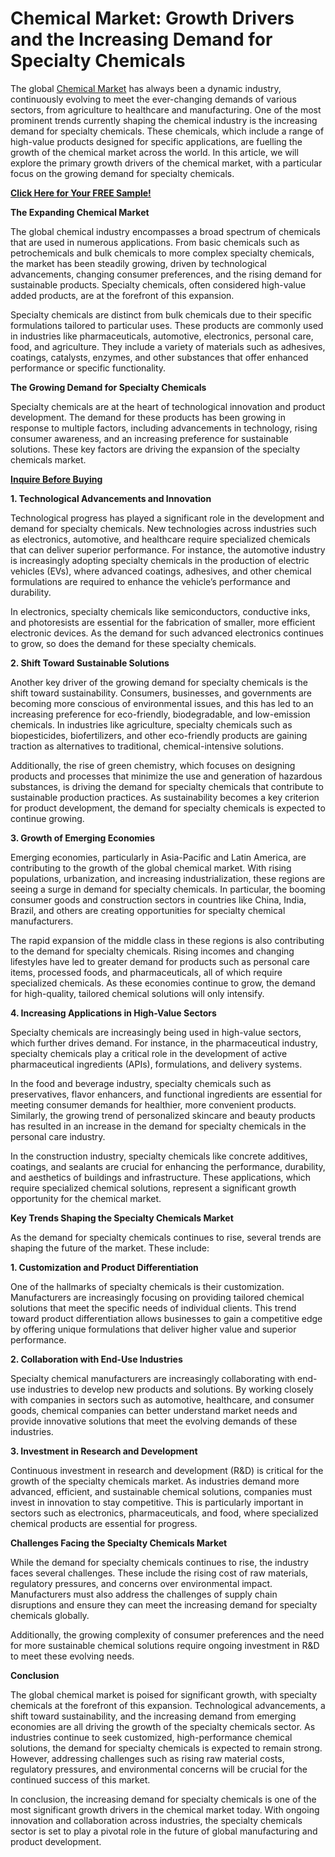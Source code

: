 # Chemical Market: Growth Drivers and the Increasing Demand for Specialty Chemicals

The global [Chemical Market](https://www.nextmsc.com/report/chemical-market) has always been a dynamic industry, continuously evolving to meet the ever-changing demands of various sectors, from agriculture to healthcare and manufacturing. One of the most prominent trends currently shaping the chemical industry is the increasing demand for specialty chemicals. These chemicals, which include a range of high-value products designed for specific applications, are fuelling the growth of the chemical market across the world. In this article, we will explore the primary growth drivers of the chemical market, with a particular focus on the growing demand for specialty chemicals.

[**Click Here for Your FREE Sample!**](https://www.nextmsc.com/chemical-market/request-sample)

**The Expanding Chemical Market**

The global chemical industry encompasses a broad spectrum of chemicals that are used in numerous applications. From basic chemicals such as petrochemicals and bulk chemicals to more complex specialty chemicals, the market has been steadily growing, driven by technological advancements, changing consumer preferences, and the rising demand for sustainable products. Specialty chemicals, often considered high-value added products, are at the forefront of this expansion.

Specialty chemicals are distinct from bulk chemicals due to their specific formulations tailored to particular uses. These products are commonly used in industries like pharmaceuticals, automotive, electronics, personal care, food, and agriculture. They include a variety of materials such as adhesives, coatings, catalysts, enzymes, and other substances that offer enhanced performance or specific functionality.

**The Growing Demand for Specialty Chemicals**

Specialty chemicals are at the heart of technological innovation and product development. The demand for these products has been growing in response to multiple factors, including advancements in technology, rising consumer awareness, and an increasing preference for sustainable solutions. These key factors are driving the expansion of the specialty chemicals market.

[**Inquire Before Buying**](https://www.nextmsc.com/chemical-market/inquire-before-buying)

**1. Technological Advancements and Innovation**

Technological progress has played a significant role in the development and demand for specialty chemicals. New technologies across industries such as electronics, automotive, and healthcare require specialized chemicals that can deliver superior performance. For instance, the automotive industry is increasingly adopting specialty chemicals in the production of electric vehicles (EVs), where advanced coatings, adhesives, and other chemical formulations are required to enhance the vehicle’s performance and durability.

In electronics, specialty chemicals like semiconductors, conductive inks, and photoresists are essential for the fabrication of smaller, more efficient electronic devices. As the demand for such advanced electronics continues to grow, so does the demand for these specialty chemicals.

**2. Shift Toward Sustainable Solutions**

Another key driver of the growing demand for specialty chemicals is the shift toward sustainability. Consumers, businesses, and governments are becoming more conscious of environmental issues, and this has led to an increasing preference for eco-friendly, biodegradable, and low-emission chemicals. In industries like agriculture, specialty chemicals such as biopesticides, biofertilizers, and other eco-friendly products are gaining traction as alternatives to traditional, chemical-intensive solutions.

Additionally, the rise of green chemistry, which focuses on designing products and processes that minimize the use and generation of hazardous substances, is driving the demand for specialty chemicals that contribute to sustainable production practices. As sustainability becomes a key criterion for product development, the demand for specialty chemicals is expected to continue growing.

**3. Growth of Emerging Economies**

Emerging economies, particularly in Asia-Pacific and Latin America, are contributing to the growth of the global chemical market. With rising populations, urbanization, and increasing industrialization, these regions are seeing a surge in demand for specialty chemicals. In particular, the booming consumer goods and construction sectors in countries like China, India, Brazil, and others are creating opportunities for specialty chemical manufacturers.

The rapid expansion of the middle class in these regions is also contributing to the demand for specialty chemicals. Rising incomes and changing lifestyles have led to greater demand for products such as personal care items, processed foods, and pharmaceuticals, all of which require specialized chemicals. As these economies continue to grow, the demand for high-quality, tailored chemical solutions will only intensify.

**4. Increasing Applications in High-Value Sectors**

Specialty chemicals are increasingly being used in high-value sectors, which further drives demand. For instance, in the pharmaceutical industry, specialty chemicals play a critical role in the development of active pharmaceutical ingredients (APIs), formulations, and delivery systems. 

In the food and beverage industry, specialty chemicals such as preservatives, flavor enhancers, and functional ingredients are essential for meeting consumer demands for healthier, more convenient products. Similarly, the growing trend of personalized skincare and beauty products has resulted in an increase in the demand for specialty chemicals in the personal care industry.

In the construction industry, specialty chemicals like concrete additives, coatings, and sealants are crucial for enhancing the performance, durability, and aesthetics of buildings and infrastructure. These applications, which require specialized chemical solutions, represent a significant growth opportunity for the chemical market.

**Key Trends Shaping the Specialty Chemicals Market**

As the demand for specialty chemicals continues to rise, several trends are shaping the future of the market. These include:

**1. Customization and Product Differentiation**

One of the hallmarks of specialty chemicals is their customization. Manufacturers are increasingly focusing on providing tailored chemical solutions that meet the specific needs of individual clients. This trend toward product differentiation allows businesses to gain a competitive edge by offering unique formulations that deliver higher value and superior performance.

**2. Collaboration with End-Use Industries**

Specialty chemical manufacturers are increasingly collaborating with end-use industries to develop new products and solutions. By working closely with companies in sectors such as automotive, healthcare, and consumer goods, chemical companies can better understand market needs and provide innovative solutions that meet the evolving demands of these industries.

**3. Investment in Research and Development**

Continuous investment in research and development (R&D) is critical for the growth of the specialty chemicals market. As industries demand more advanced, efficient, and sustainable chemical solutions, companies must invest in innovation to stay competitive. This is particularly important in sectors such as electronics, pharmaceuticals, and food, where specialized chemical products are essential for progress.

**Challenges Facing the Specialty Chemicals Market**

While the demand for specialty chemicals continues to rise, the industry faces several challenges. These include the rising cost of raw materials, regulatory pressures, and concerns over environmental impact. Manufacturers must also address the challenges of supply chain disruptions and ensure they can meet the increasing demand for specialty chemicals globally.

Additionally, the growing complexity of consumer preferences and the need for more sustainable chemical solutions require ongoing investment in R&D to meet these evolving needs.

**Conclusion**

The global chemical market is poised for significant growth, with specialty chemicals at the forefront of this expansion. Technological advancements, a shift toward sustainability, and the increasing demand from emerging economies are all driving the growth of the specialty chemicals sector. As industries continue to seek customized, high-performance chemical solutions, the demand for specialty chemicals is expected to remain strong. However, addressing challenges such as rising raw material costs, regulatory pressures, and environmental concerns will be crucial for the continued success of this market.

In conclusion, the increasing demand for specialty chemicals is one of the most significant growth drivers in the chemical market today. With ongoing innovation and collaboration across industries, the specialty chemicals sector is set to play a pivotal role in the future of global manufacturing and product development.

